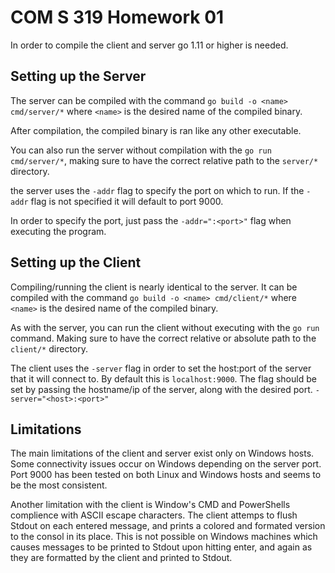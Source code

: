 # COM S 319 Homework 01

In order to compile the client and server go 1.11 or higher is needed.

## Setting up the Server

The server can be compiled with the command `go build -o <name> cmd/server/*` where `<name>` is the desired name of the compiled binary.

After compilation, the compiled binary is ran like any other executable.

You can also run the server without compilation with the `go run cmd/server/*`, making sure to have the correct relative path to the `server/*` directory.

the server uses the `-addr` flag to specify the port on which to run. If the `-addr` flag is not specified it will default to port 9000.

In order to specify the port, just pass the `-addr=":<port>"` flag when executing the program.

## Setting up the Client

Compiling/running the client is nearly identical to the server. It can be compiled with the command `go build -o <name> cmd/client/*` where `<name>` is the desired name of the compiled binary.

As with the server, you can run the client without executing with the `go run` command. Making sure to have the correct relative or absolute path to the `client/*` directory.

The client uses the `-server` flag in order to set the host:port of the server that it will connect to. By default this is `localhost:9000`. The flag should be set by passing the hostname/ip of the server, along with the desired port. `-server="<host>:<port>"`

## Limitations

The main limitations of the client and server exist only on Windows hosts. Some connectivity issues occur on Windows depending on the server port. Port 9000 has been tested on both Linux and Windows hosts and seems to be the most consistent.

Another limitation with the client is Window's CMD and PowerShells complience with ASCII escape characters. The client attemps to flush Stdout on each entered message, and prints a colored and formated version to the consol in its place. This is not possible on Windows machines which causes messages to be printed to Stdout upon hitting enter, and again as they are formatted by the client and printed to Stdout.